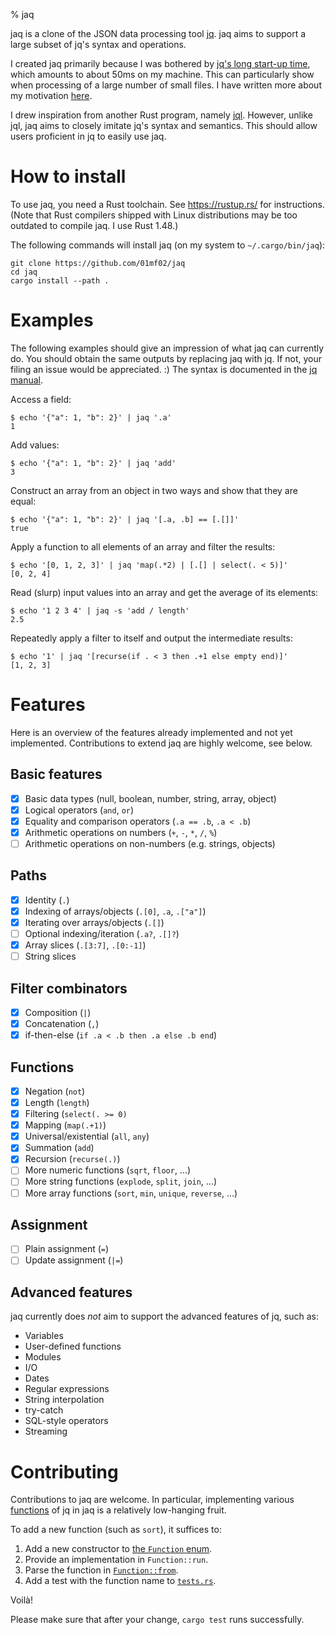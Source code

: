 % jaq


jaq is a clone of the JSON data processing tool [jq].
jaq aims to support a large subset of jq's syntax and operations.

I created jaq primarily because I was bothered by
[jq's long start-up time](https://github.com/stedolan/jq/issues/1411),
which amounts to about 50ms on my machine.
This can particularly show when processing of a large number of small files.
I have written more about my motivation
[here](https://github.com/01mf02/adam-notes#2020-12-04).

I drew inspiration from another Rust program, namely [jql].
However, unlike jql, jaq aims to closely imitate jq's syntax and semantics.
This should allow users proficient in jq to easily use jaq.

[jq]: https://stedolan.github.io/jq/
[jql]: https://github.com/yamafaktory/jql


# How to install

To use jaq, you need a Rust toolchain.
See <https://rustup.rs/> for instructions.
(Note that Rust compilers shipped with Linux distributions
may be too outdated to compile jaq. I use Rust 1.48.)

The following commands will install jaq (on my system to `~/.cargo/bin/jaq`):

    git clone https://github.com/01mf02/jaq
    cd jaq
    cargo install --path .


# Examples

The following examples should give an impression of what jaq can currently do.
You should obtain the same outputs by replacing jaq with jq.
If not, your filing an issue would be appreciated. :)
The syntax is documented in the [jq manual].

[jq manual]: https://stedolan.github.io/jq/manual/

Access a field:

    $ echo '{"a": 1, "b": 2}' | jaq '.a'
    1

Add values:

    $ echo '{"a": 1, "b": 2}' | jaq 'add'
    3

Construct an array from an object in two ways and show that they are equal:

    $ echo '{"a": 1, "b": 2}' | jaq '[.a, .b] == [.[]]'
    true

Apply a function to all elements of an array and filter the results:

    $ echo '[0, 1, 2, 3]' | jaq 'map(.*2) | [.[] | select(. < 5)]'
    [0, 2, 4]

Read (slurp) input values into an array and get the average of its elements:

    $ echo '1 2 3 4' | jaq -s 'add / length'
    2.5

Repeatedly apply a filter to itself and output the intermediate results:

    $ echo '1' | jaq '[recurse(if . < 3 then .+1 else empty end)]'
    [1, 2, 3]


# Features

Here is an overview of the features
already implemented and not yet implemented.
Contributions to extend jaq are highly welcome, see below.

## Basic features

- [x] Basic data types (null, boolean, number, string, array, object)
- [x] Logical operators (`and`, `or`)
- [x] Equality and comparison operators (`.a == .b`, `.a < .b`)
- [x] Arithmetic operations on numbers (`+`, `-`, `*`, `/`, `%`)
- [ ] Arithmetic operations on non-numbers (e.g. strings, objects)

## Paths

- [x] Identity (`.`)
- [x] Indexing of arrays/objects (`.[0]`, `.a`, `.["a"]`)
- [x] Iterating over arrays/objects (`.[]`)
- [ ] Optional indexing/iteration (`.a?`, `.[]?`)
- [x] Array slices (`.[3:7]`, `.[0:-1]`)
- [ ] String slices

## Filter combinators

- [x] Composition (`|`)
- [x] Concatenation (`,`)
- [x] if-then-else (`if .a < .b then .a else .b end`)

## Functions

- [x] Negation (`not`)
- [x] Length (`length`)
- [x] Filtering (`select(. >= 0)`
- [x] Mapping (`map(.+1)`)
- [x] Universal/existential (`all`, `any`)
- [x] Summation (`add`)
- [x] Recursion (`recurse(.)`)
- [ ] More numeric functions (`sqrt`, `floor`, ...)
- [ ] More string functions (`explode`, `split`, `join`, ...)
- [ ] More array functions (`sort`, `min`, `unique`, `reverse`, ...)

## Assignment

- [ ] Plain assignment (`=`)
- [ ] Update assignment (`|=`)

## Advanced features

jaq currently does *not* aim to support the advanced features of jq, such as:

- Variables
- User-defined functions
- Modules
- I/O
- Dates
- Regular expressions
- String interpolation
- try-catch
- SQL-style operators
- Streaming


# Contributing

Contributions to jaq are welcome.
In particular, implementing various [functions](#functions) of jq in jaq
is a relatively low-hanging fruit.

To add a new function (such as `sort`), it suffices to:

1. Add a new constructor to [the `Function` enum](src/functions.rs).
2. Provide an implementation in `Function::run`.
3. Parse the function in [`Function::from`](src/parse.rs).
4. Add a test with the function name to [`tests.rs`](tests/tests.rs).

Voilà!

Please make sure that after your change, `cargo test` runs successfully.
